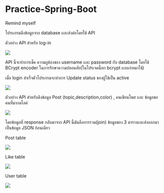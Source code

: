 # Practice-Spring-Boot

Remind myself

โปรเเกรมดึงข้อมูลจาก database เเละส่งต่อโดยใช้ API 

ตัวอย่าง API สําหรับ log-in

![](https://github.com/sithan2232/Practice-Spring-Boot/blob/master/images/login/log-in.png)

API นี้จะทําการเช็ค ความถูต้องของ username เเละ password กับ database
โดยใช้ BCrypt encoder ในการรักษาความปลอดภัย(ในโปรเจคนี้ยก bcrypt เเบบง่ายมาใช้)

เมื่อ login สําเร็จตัวโปรเกรมจะทําการ Update status ของผู้ใช้เป็น active

![](https://github.com/sithan2232/Practice-Spring-Boot/blob/master/images/login/log-inResult.png)


ตัวอย่าง API สําหรับดึงข้อมูล Post (topic,description,color) , คนเขียนโพส เเละ ข้อมูลขอคนที่มากดไลค์

![](https://github.com/sithan2232/Practice-Spring-Boot/blob/master/images/getpost/Screen%20Shot%202563-09-20%20at%2019.15.29.png)

โดยข้อมูลที่ response กลับมาจาก API นี้มันคือการรวม(join) ข้อมูลของ 3 ตารางเเละส่งออกมาเป็นข้อมูล JSON ก้อนเดียว

Post table

![](https://github.com/sithan2232/Practice-Spring-Boot/blob/master/images/getpost/Screen%20Shot%202563-09-20%20at%2019.15.58.png)

Like table

![](https://github.com/sithan2232/Practice-Spring-Boot/blob/master/images/getpost/Screen%20Shot%202563-09-20%20at%2019.16.08.png)

User table

![](https://github.com/sithan2232/Practice-Spring-Boot/blob/master/images/getpost/Screen%20Shot%202563-09-20%20at%2019.16.17.png)
